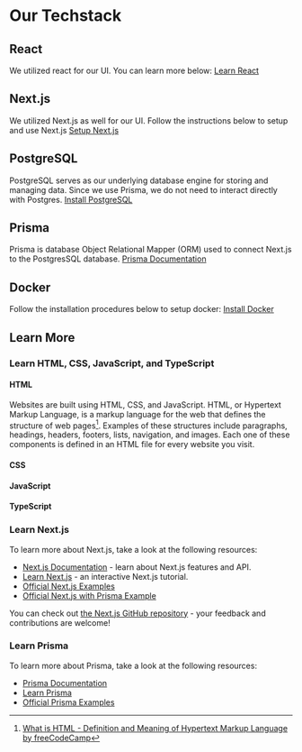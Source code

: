 # Our Techstack

## React
We utilized react for our UI. You can learn more below:
[Learn React](https://legacy.reactjs.org/docs/hello-world.html)

## Next.js
We utilized Next.js as well for our UI. Follow the instructions below to setup and use Next.js
[Setup Next.js](https://nextjs.org/learn-pages-router/basics/create-nextjs-app/setup)

## PostgreSQL
PostgreSQL serves as our underlying database engine for storing and managing data. Since we use Prisma, we do not need to interact directly with Postgres.
[Install PostgreSQL](https://www.postgresql.org/docs/15/install-procedure.html)

## Prisma
Prisma is database Object Relational Mapper (ORM) used to connect Next.js to the PostgresSQL database.
[Prisma Documentation](https://www.prisma.io/docs)

## Docker
Follow the installation procedures below to setup docker:
[Install Docker](https://www.docker.com/get-started/)

## Learn More

### Learn HTML, CSS, JavaScript, and TypeScript

#### HTML

Websites are built using HTML, CSS, and JavaScript. HTML, or Hypertext Markup Language, is a markup language for the web that defines the structure of web pages[^1]. Examples of these structures include paragraphs, headings, headers, footers, lists, navigation, and images. Each one of these components is defined in an HTML file for every website you visit.

[^1]: [What is HTML - Definition and Meaning of Hypertext Markup Language by freeCodeCamp](https://www.freecodecamp.org/news/what-is-html-definition-and-meaning/)

#### CSS

#### JavaScript

#### TypeScript

### Learn Next.js

To learn more about Next.js, take a look at the following resources:

- [Next.js Documentation](https://nextjs.org/docs) - learn about Next.js features and API.
- [Learn Next.js](https://nextjs.org/learn) - an interactive Next.js tutorial.
- [Official Next.js Examples](https://github.com/vercel/next.js/tree/canary/examples)
- [Official Next.js with Prisma Example](https://github.com/prisma/prisma-examples/tree/latest/typescript/rest-nextjs-api-routes)

You can check out [the Next.js GitHub repository](https://github.com/vercel/next.js/) - your feedback and contributions are welcome!

### Learn Prisma

To learn more about Prisma, take a look at the following resources:

- [Prisma Documentation](https://www.prisma.io/docs)
- [Learn Prisma](https://www.prisma.io/learn)
- [Official Prisma Examples](https://github.com/prisma/prisma-examples)

